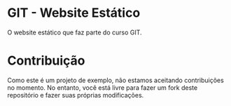 # GIT - Website Estático
O website estático que faz parte do curso GIT.

# Contribuição
Como este é um projeto de exemplo, não estamos aceitando contribuições no momento. No entanto, você está livre para fazer um fork deste repositório e fazer suas próprias modificações.



